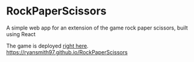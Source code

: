 # RockPaperScissors
A simple web app for an extension of the game rock paper scissors, built using React

The game is deployed [right here](https://ryansmith97.github.io/RockPaperScissors).
https://ryansmith97.github.io/RockPaperScissors

